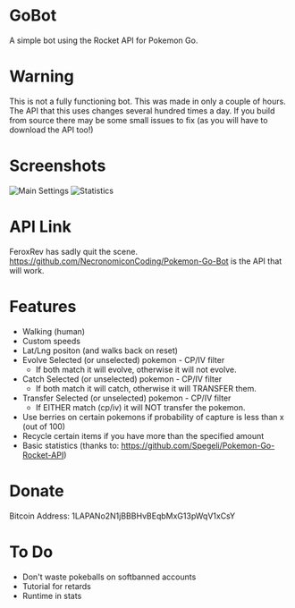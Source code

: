 # GoBot
A simple bot using the Rocket API for Pokemon Go.


# Warning
This is not a fully functioning bot. This was made in only a couple of hours. The API that this uses changes several hundred times a day.
If you build from source there may be some small issues to fix (as you will have to download the API too!)

# Screenshots
![Main Settings](http://i.imgur.com/O5XTB2R.png)
![Statistics](http://i.imgur.com/fmS38kZ.png)

# API Link 
FeroxRev has sadly quit the scene. https://github.com/NecronomiconCoding/Pokemon-Go-Bot is the API that will work.

# Features
- Walking (human)
- Custom speeds
- Lat/Lng positon (and walks back on reset)
- Evolve Selected (or unselected) pokemon - CP/IV filter
  - If both match it will evolve, otherwise it will not evolve.
- Catch Selected (or unselected) pokemon - CP/IV filter
  - If both match it will catch, otherwise it will TRANSFER them.
- Transfer Selected (or unselected) pokemon - CP/IV filter
  - If EITHER match (cp/iv) it will NOT transfer the pokemon.
- Use berries on certain pokemons if probability of capture is less than x (out of 100)
- Recycle certain items if you have more than the specified amount
- Basic statistics (thanks to: https://github.com/Spegeli/Pokemon-Go-Rocket-API)

# Donate
Bitcoin Address: 1LAPANo2N1jBBBHvBEqbMxG13pWqV1xCsY


# To Do
- Don't waste pokeballs on softbanned accounts
- Tutorial for retards
- Runtime in stats
